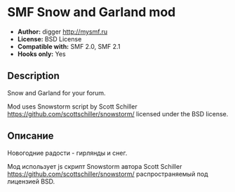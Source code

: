 # SMF Snow and Garland mod
* **Author:** digger http://mysmf.ru
* **License:** BSD License
* **Compatible with:** SMF 2.0, SMF 2.1
* **Hooks only:** Yes

## Description
Snow and Garland for your forum.

Mod uses Snowstorm script by Scott Schiller https://github.com/scottschiller/snowstorm/ licensed under the BSD license.

## Описание
Новогодние радости - гирлянды и снег.

Мод использует js скрипт Snowstorm автора Scott Schiller https://github.com/scottschiller/snowstorm/ распространяемый под лицензией BSD.
